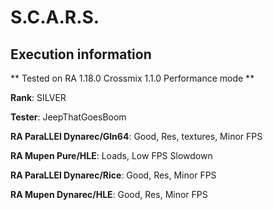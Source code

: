 # S.C.A.R.S. 

## Execution information

** Tested on RA 1.18.0 Crossmix 1.1.0 Performance mode **

**Rank**: SILVER

**Tester**: JeepThatGoesBoom


**RA ParaLLEl Dynarec/Gln64**: Good, Res, textures, Minor FPS

**RA Mupen Pure/HLE**: Loads, Low FPS Slowdown

**RA ParaLLEl Dynarec/Rice**: Good, Res, Minor FPS

**RA Mupen Dynarec/HLE**: Good, Res, Minor FPS
